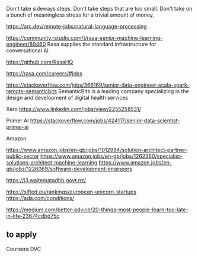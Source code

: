 

Don't take sideways steps. Don't take steps that are too small. Don't take on a bunch of meaningless stress for a trivial amount of money.


https://arc.dev/remote-jobs/natural-language-processing



https://community.rstudio.com/t/rasa-senior-machine-learning-engineer/89460
Rasa supplies the standard infrastructure for conversational AI

https://github.com/RasaHQ

https://rasa.com/careers/#jobs




https://stackoverflow.com/jobs/366169/senior-data-engineer-scala-spark-remote-semanticbits
SemanticBits is a leading company specializing in the design and development of digital health services



Xero
https://www.linkedin.com/jobs/view/2255258531/


Primer AI
https://stackoverflow.com/jobs/424117/senior-data-scientist-primer-ai


Amazon

https://www.amazon.jobs/en-gb/jobs/1012984/solution-architect-partner-public-sector
https://www.amazon.jobs/en-gb/jobs/1262360/specialist-solutions-architect-machine-learning
https://www.amazon.jobs/en-gb/jobs/1226069/software-development-engineers


https://i3.waitematadhb.govt.nz/



https://sifted.eu/rankings/european-unicorn-startups
https://ada.com/conditions/

https://medium.com/better-advice/20-things-most-people-learn-too-late-in-life-23674cdbd75c




## to apply

Coursera
DVC
